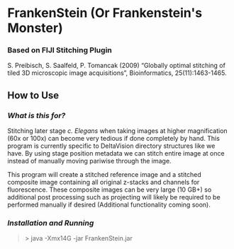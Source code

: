 # **FrankenStein (Or Frankenstein's Monster)**

### **Based on FIJI Stitching Plugin** 
S. Preibisch, S. Saalfeld, P. Tomancak (2009) “Globally optimal stitching of tiled 3D microscopic image acquisitions”, Bioinformatics, 25(11):1463-1465.


## **How to Use**

### ***What is this for?***

Stitching later stage *c. Elegans* when taking images at higher magnification (60x or 100x) can become very tedious if done completely by hand. This program is currently specific to DeltaVision directory structures like we have. By using stage position metadata we can stitch entire image at once instead of manually moving pariwise through the image.

This program will create a stitched reference image and a stitched composite image containing all original z-stacks and channels for fluorescence. These composite images can be very large (10 GB+) so additional post processing such as projecting will likely be required to be performed manually if desired (Additional functionality coming soon).

### *Installation and Running*

> \> java -Xmx14G -jar FrankenStein.jar

